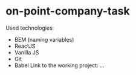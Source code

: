 # on-point-company-task
Used technologies: 
+ BEM (naming variables)
+ ReactJS
+ Vanilla JS
+ Git
+ Babel
Link to the working project: ...
